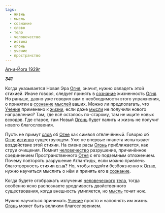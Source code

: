 ```yaml
---
tags:
  - жизнь
  - мысль
  - сознание
  - слово
  - тело
  - человечество
  - истина
  - огонь
  - учение
  - пространство
---
```

[Агни-Йога 1929г](https://127.0.0.1:4002/agni/1929)

___341___

Когда указывается Новая Эра [Огня](../../../tags/#огонь), значит, нужно овладеть этой стихией. Иначе говоря, следует принять в [сознание](../../../tags/#сознание) жизненность [Огня](../../../tags/#огонь). Но раньше, давно уже говорил вам о необходимости этого упражнения, о принятии в [сознание](../../../tags/#сознание) [мыслей](../../../tags/#[мысль](../../../tags/#мысль)) ваших. Можно ли предполагать, что [Учение](../../../tags/#учение) применено к [жизни](../../../tags/#жизнь), если даже [мысли](../../../tags/#[мысль](../../../tags/#мысль)) не получили нового направления? Там, где всё осталось по-старому, там не ищите новых всходов. Где старое, там Новый [Огонь](../../../tags/#огонь) будет палить и жизнь не получит нового благословения.   

Пусть не примут [слов](../../../tags/#слово) об [Огне](../../../tags/#огонь) как символ отвлечённый. Говорю об [Огне](../../../tags/#огонь) [истинно](../../../tags/#истина) существующем. Уже не впервые планета испытывает воздействие этой стихии. На смене расы [Огонь](../../../tags/#огонь) приближается, как струи очищения. Помнит [человечество](../../../tags/#человечество) разрушение, причинённое соединением Пространственного [Огня](../../../tags/#огонь) с его подземным отложением. Почему повторять разрушение Атлантиды, если можно привлечь благотворность стихии [огня](../../../tags/#огонь)? Но, чтобы подойти безбоязненно к [Огню](../../../tags/#огонь), нужно научиться мыслить о нём и принять его в [сознание](../../../tags/#сознание).   

Когда будете отображать излучения [человеческого](../../../tags/#человечество) [тела](../../../tags/#тело), тогда особенно ясно распознаете уродливость двойственного существования, когда внешность умиляется, но [мысль](../../../tags/#мысль) точит нож.   

Нужно научиться принимать [Учение](../../../tags/#учение) просто и наполнять им жизнь. [Огонь](../../../tags/#огонь) может быть великим благословением.